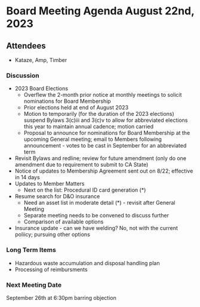 # Board Meeting Agenda August 22nd, 2023

## Attendees
- Kataze, Amp, Timber

### Discussion
- 2023 Board Elections
  - Overflew the 2-month prior notice at monthly meetings to solicit nominations for Board Membership
  - Prior elections held at end of August 2023
  - Motion to temporarily (for the duration of the 2023 elections) suspend Bylaws 3(c)iii and 3(c)v to allow for abbreviated elections this year to maintain annual cadence; motion carried
  - Proposal to announce for nominations for Board Membership at the upcoming General meeting; email to Members following announcement - votes to be cast in September for an abbreviated term
- Revisit Bylaws and redline; review for future amendment (only do one amendment due to requirement to submit to CA State)
- Notice of updates to Membership Agreement sent out on 8/22; effective in 14 days
- Updates to Member Matters 
  - Next on the list: Procedural ID card generation (*)
- Resume search for D&O insurance
  - Need an asset list in moderate detail (*) - revisit after General Meeting
  - Separate meeting needs to be convened to discuss further
  - Comparison of available options 
- Insurance update - can we have welding? No, not with the current poliicy; pursuing other options

### Long Term Items
- Hazardous waste accumulation and disposal handling plan
- Processing of reimbursments



### Next Meeting Date
September 26th at 6:30pm barring objection 
